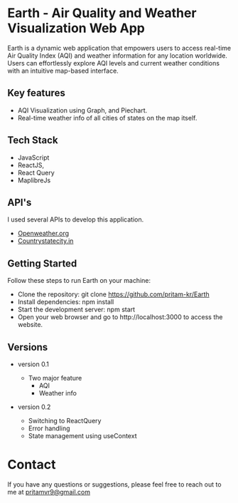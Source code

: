  # Earth - Air Quality and Weather Visualization Web App

 Earth is a dynamic web application that empowers users to access real-time Air Quality Index (AQI) and weather information for any location worldwide. Users can effortlessly explore AQI levels and current weather conditions with an intuitive map-based interface.

 ## Key features
  - AQI Visualization using Graph, and Piechart. 
  - Real-time weather info of all cities of states on the map itself.

  ## Tech Stack
  - JavaScript
  - ReactJS, 
  - React Query
  - MaplibreJs

  ## API's
  I used several APIs to develop this application.
  - [Openweather.org](https://openweathermap.org/)
  - [Countrystatecity.in](https://countrystatecity.in/)

  ## Getting Started
 Follow these steps to run Earth on your machine:

- Clone the repository: git clone https://github.com/pritam-kr/Earth
- Install dependencies: npm install
- Start the development server: npm start
- Open your web browser and go to http://localhost:3000 to access the website.

## Versions
- version 0.1 
    - Two major feature
        - AQI
        - Weather info
      
- version 0.2 
    - Switching to ReactQuery
    - Error handling
    - State management using useContext
 
# Contact
If you have any questions or suggestions, please feel free to reach out to me at pritamvr9@gmail.com
